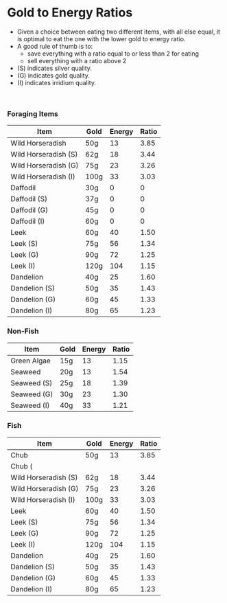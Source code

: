 # Gold to Energy Ratios

* Given a choice between eating two different items, with all else equal, it is optimal to eat the one with the lower gold to energy ratio.
* A good rule of thumb is to:
  * save everything with a ratio equal to or less than 2 for eating
  * sell everything with a ratio above 2
* (S) indicates silver quality.
* (G) indicates gold quality.
* (I) indicates irridium quality.

<br />

### Foraging Items

| Item                 | Gold | Energy | Ratio
| -------------------- | ---- | ------ | -----
| Wild Horseradish     | 50g  | 13     | 3.85
| Wild Horseradish (S) | 62g  | 18     | 3.44
| Wild Horseradish (G) | 75g  | 23     | 3.26
| Wild Horseradish (I) | 100g | 33     | 3.03
| Daffodil             | 30g  | 0      | 0
| Daffodil (S)         | 37g  | 0      | 0
| Daffodil (G)         | 45g  | 0      | 0
| Daffodil (I)         | 60g  | 0      | 0
| Leek                 | 60g  | 40     | 1.50
| Leek (S)             | 75g  | 56     | 1.34
| Leek (G)             | 90g  | 72     | 1.25
| Leek (I)             | 120g | 104    | 1.15
| Dandelion            | 40g  | 25     | 1.60
| Dandelion (S)        | 50g  | 35     | 1.43
| Dandelion (G)        | 60g  | 45     | 1.33
| Dandelion (I)        | 80g  | 65     | 1.23

### Non-Fish

| Item        | Gold | Energy | Ratio
| ----------- | ---- | ------ | -----
| Green Algae | 15g  | 13     | 1.15
| Seaweed     | 20g  | 13     | 1.54
| Seaweed (S) | 25g  | 18     | 1.39
| Seaweed (G) | 30g  | 23     | 1.30
| Seaweed (I) | 40g  | 33     | 1.21

### Fish

| Item                 | Gold | Energy | Ratio
| -------------------- | ---- | ------ | -----
| Chub     | 50g  | 13     | 3.85
| Chub (
| Wild Horseradish (S) | 62g  | 18     | 3.44
| Wild Horseradish (G) | 75g  | 23     | 3.26
| Wild Horseradish (I) | 100g | 33     | 3.03
| Leek                 | 60g  | 40     | 1.50
| Leek (S)             | 75g  | 56     | 1.34
| Leek (G)             | 90g  | 72     | 1.25
| Leek (I)             | 120g | 104    | 1.15
| Dandelion            | 40g  | 25     | 1.60
| Dandelion (S)        | 50g  | 35     | 1.43
| Dandelion (G)        | 60g  | 45     | 1.33
| Dandelion (I)        | 80g  | 65     | 1.23
